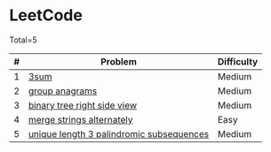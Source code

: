 # LeetCode

Total=5

| # | Problem | Difficulty|
| --- | --- | --- |
| 1 | [3sum](/python/0015-3sum/) | Medium |
| 2 | [group anagrams](/python/0049-group-anagrams/) | Medium |
| 3 | [binary tree right side view](/python/0199-binary-tree-right-side-view/) | Medium |
| 4 | [merge strings alternately](/python/1768-merge-strings-alternately/) | Easy |
| 5 | [unique length 3 palindromic subsequences](/python/1930-unique-length-3-palindromic-subsequences/) | Medium |
